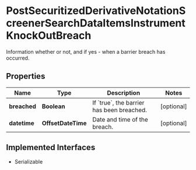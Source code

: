 

# PostSecuritizedDerivativeNotationScreenerSearchDataItemsInstrumentKnockOutBreach

Information whether or not, and if yes - when a barrier breach has occurred.

## Properties

Name | Type | Description | Notes
------------ | ------------- | ------------- | -------------
**breached** | **Boolean** | If &#x60;true&#x60;, the barrier has been breached. |  [optional]
**datetime** | **OffsetDateTime** | Date and time of the breach. |  [optional]


## Implemented Interfaces

* Serializable


